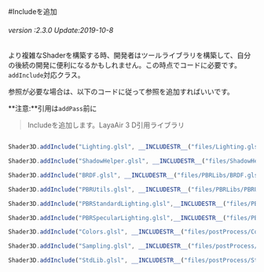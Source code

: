 #Includeを追加

###### *version :2.3.0   Update:2019-10-8*

より複雑なShaderを構築する時、開発者はツールライブラリを構築して、自分の後続の開発に便利になるかもしれません。この時点でコードに必要です。`addInclude`対応クラス。

参照が必要な場合は、以下のコードに従って参照を追加すればいいです。

**注意:**引用は`addPass`前に

>Includeを追加します。LayaAir 3 D引用ライブラリ


```typescript

Shader3D.addInclude("Lighting.glsl", __INCLUDESTR__("files/Lighting.glsl"));

Shader3D.addInclude("ShadowHelper.glsl", __INCLUDESTR__("files/ShadowHelper.glsl"));

Shader3D.addInclude("BRDF.glsl", __INCLUDESTR__("files/PBRLibs/BRDF.glsl"));

Shader3D.addInclude("PBRUtils.glsl", __INCLUDESTR__("files/PBRLibs/PBRUtils.glsl"));

Shader3D.addInclude("PBRStandardLighting.glsl",__INCLUDESTR__("files/PBRLibs/PBRStandardLighting.glsl"));

Shader3D.addInclude("PBRSpecularLighting.glsl",__INCLUDESTR__("files/PBRLibs/PBRSpecularLighting.glsl"));

Shader3D.addInclude("Colors.glsl", __INCLUDESTR__("files/postProcess/Colors.glsl"));

Shader3D.addInclude("Sampling.glsl", __INCLUDESTR__("files/postProcess/Sampling.glsl"));

Shader3D.addInclude("StdLib.glsl", __INCLUDESTR__("files/postProcess/StdLib.glsl"));
```


